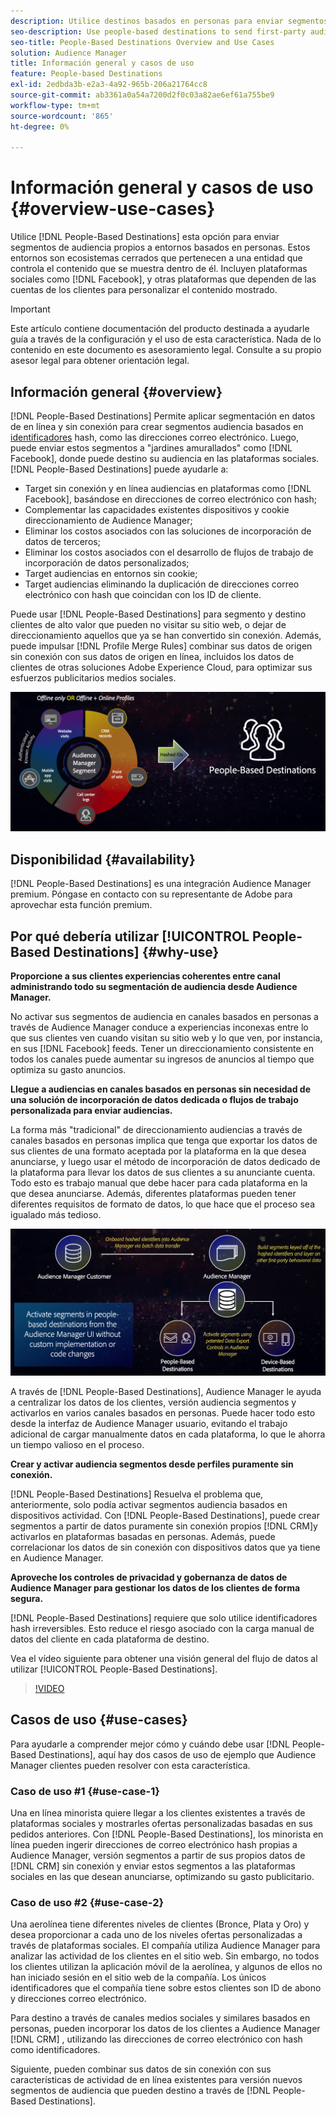 ```yaml
---
description: Utilice destinos basados en personas para enviar segmentos de audiencia de origen a entornos basados en personas. Estos entornos son ecosistemas cerrados que pertenecen a una entidad que controla el contenido que se muestra dentro de él. Incluyen plataformas sociales como Facebook y otras plataformas que dependen de las cuentas de los clientes para personalizar el contenido mostrado.
seo-description: Use people-based destinations to send first-party audience segments to people-based environments. These environments are closed ecosystems belonging to one entity that controls the content that is being displayed within it. They include social platforms such as Facebook, and other platforms that rely on customer accounts to personalize the displayed content.
seo-title: People-Based Destinations Overview and Use Cases
solution: Audience Manager
title: Información general y casos de uso
feature: People-based Destinations
exl-id: 2edbda3b-e2a3-4a92-965b-206a21764cc8
source-git-commit: ab3361a0a54a7200d2f0c03a82ae6ef61a755be9
workflow-type: tm+mt
source-wordcount: '865'
ht-degree: 0%

---
```


# Información general y casos de uso {#overview-use-cases}

Utilice [!DNL People-Based Destinations] esta opción para enviar segmentos de audiencia propios a entornos basados en personas. Estos entornos son ecosistemas cerrados que pertenecen a una entidad que controla el contenido que se muestra dentro de él. Incluyen plataformas sociales como [!DNL Facebook], y otras plataformas que dependen de las cuentas de los clientes para personalizar el contenido mostrado.

>[!IMPORTANT]
>Este artículo contiene documentación del producto destinada a ayudarle guía a través de la configuración y el uso de esta característica. Nada de lo contenido en este documento es asesoramiento legal. Consulte a su propio asesor legal para obtener orientación legal.

## Información general {#overview}

[!DNL People-Based Destinations] Permite aplicar segmentación en datos de en línea y sin conexión para crear segmentos audiencia basados en [identificadores](people-based-destinations-prerequisites.md#hashing-requirements) hash, como las direcciones correo electrónico. Luego, puede enviar estos segmentos a &quot;jardines amurallados&quot; como [!DNL Facebook], donde puede destino su audiencia en las plataformas sociales. [!DNL People-Based Destinations] puede ayudarle a:

* Target sin conexión y en línea audiencias en plataformas como [!DNL Facebook], basándose en direcciones de correo electrónico con hash;
* Complementar las capacidades existentes dispositivos y cookie direccionamiento de Audience Manager;
* Eliminar los costos asociados con las soluciones de incorporación de datos de terceros;
* Eliminar los costos asociados con el desarrollo de flujos de trabajo de incorporación de datos personalizados;
* Target audiencias en entornos sin cookie;
* Target audiencias eliminando la duplicación de direcciones correo electrónico con hash que coincidan con los ID de cliente.

Puede usar [!DNL People-Based Destinations] para segmento y destino clientes de alto valor que pueden no visitar su sitio web, o dejar de direccionamiento aquellos que ya se han convertido sin conexión. Además, puede impulsar [!DNL Profile Merge Rules] combinar sus datos de origen sin conexión con sus datos de origen en línea, incluidos los datos de clientes de otras soluciones Adobe Experience Cloud, para optimizar sus esfuerzos publicitarios medios sociales.

![Información general de PBD](assets/pbd-overview.png)

## Disponibilidad {#availability}

[!DNL People-Based Destinations] es una integración Audience Manager premium. Póngase en contacto con su representante de Adobe para aprovechar esta función premium.

## Por qué debería utilizar [!UICONTROL People-Based Destinations] {#why-use}

**Proporcione a sus clientes experiencias coherentes entre canal administrando todo su segmentación de audiencia desde Audience Manager.**

No activar sus segmentos de audiencia en canales basados en personas a través de Audience Manager conduce a experiencias inconexas entre lo que sus clientes ven cuando visitan su sitio web y lo que ven, por instancia, en sus [!DNL Facebook] feeds. Tener un direccionamiento consistente en todos los canales puede aumentar su ingresos de anuncios al tiempo que optimiza su gasto anuncios.

**Llegue a audiencias en canales basados en personas sin necesidad de una solución de incorporación de datos dedicada o flujos de trabajo personalizada para enviar audiencias.**

La forma más &quot;tradicional&quot; de direccionamiento audiencias a través de canales basados en personas implica que tenga que exportar los datos de sus clientes de una formato aceptada por la plataforma en la que desea anunciarse, y luego usar el método de incorporación de datos dedicado de la plataforma para llevar los datos de sus clientes a su anunciante cuenta. Todo esto es trabajo manual que debe hacer para cada plataforma en la que desea anunciarse. Además, diferentes plataformas pueden tener diferentes requisitos de formato de datos, lo que hace que el proceso sea igualado más tedioso.

![Información general de PBD](assets/pbd-diagram.png)

A través de [!DNL People-Based Destinations], Audience Manager le ayuda a centralizar los datos de los clientes, versión audiencia segmentos y activarlos en varios canales basados en personas. Puede hacer todo esto desde la interfaz de Audience Manager usuario, evitando el trabajo adicional de cargar manualmente datos en cada plataforma, lo que le ahorra un tiempo valioso en el proceso.

**Crear y activar audiencia segmentos desde perfiles puramente sin conexión.**

[!DNL People-Based Destinations] Resuelva el problema que, anteriormente, solo podía activar segmentos audiencia basados en dispositivos actividad. Con [!DNL People-Based Destinations], puede crear segmentos a partir de datos puramente sin conexión propios [!DNL CRM]y activarlos en plataformas basadas en personas. Además, puede correlacionar los datos de sin conexión con dispositivos datos que ya tiene en Audience Manager.

**Aproveche los controles de privacidad y gobernanza de datos de Audience Manager para gestionar los datos de los clientes de forma segura.**

[!DNL People-Based Destinations] requiere que solo utilice identificadores hash irreversibles. Esto reduce el riesgo asociado con la carga manual de datos del cliente en cada plataforma de destino.

Vea el vídeo siguiente para obtener una visión general del flujo de datos al utilizar [!UICONTROL People-Based Destinations].

>[!VIDEO](https://video.tv.adobe.com/v/28968/)

## Casos de uso {#use-cases}

Para ayudarle a comprender mejor cómo y cuándo debe usar [!DNL People-Based Destinations], aquí hay dos casos de uso de ejemplo que Audience Manager clientes pueden resolver con esta característica.

### Caso de uso #1 {#use-case-1}

Una en línea minorista quiere llegar a los clientes existentes a través de plataformas sociales y mostrarles ofertas personalizadas basadas en sus pedidos anteriores. Con [!DNL People-Based Destinations], los minorista en línea pueden ingerir direcciones de correo electrónico hash propias a Audience Manager, versión segmentos a partir de sus propios datos de [!DNL CRM] sin conexión y enviar estos segmentos a las plataformas sociales en las que desean anunciarse, optimizando su gasto publicitario.

### Caso de uso #2 {#use-case-2}

Una aerolínea tiene diferentes niveles de clientes (Bronce, Plata y Oro) y desea proporcionar a cada uno de los niveles ofertas personalizadas a través de plataformas sociales. El compañía utiliza Audience Manager para analizar las actividad de los clientes en el sitio web. Sin embargo, no todos los clientes utilizan la aplicación móvil de la aerolínea, y algunos de ellos no han iniciado sesión en el sitio web de la compañía. Los únicos identificadores que el compañía tiene sobre estos clientes son ID de abono y direcciones correo electrónico.

Para destino a través de canales medios sociales y similares basados en personas, pueden incorporar los datos de los clientes a Audience Manager [!DNL CRM] , utilizando las direcciones de correo electrónico con hash como identificadores.

Siguiente, pueden combinar sus datos de sin conexión con sus características de actividad de en línea existentes para versión nuevos segmentos de audiencia que pueden destino a través de [!DNL People-Based Destinations].
